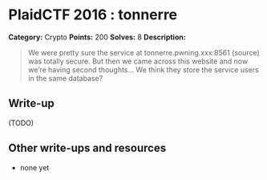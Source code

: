 # PlaidCTF 2016 : tonnerre

**Category:** Crypto
**Points:** 200
**Solves:** 8
**Description:**

> We were pretty sure the service at tonnerre.pwning.xxx:8561 (source) was totally secure. But then we came across this website and now we’re having second thoughts... We think they store the service users in the same database?

## Write-up

(TODO)

## Other write-ups and resources

* none yet
